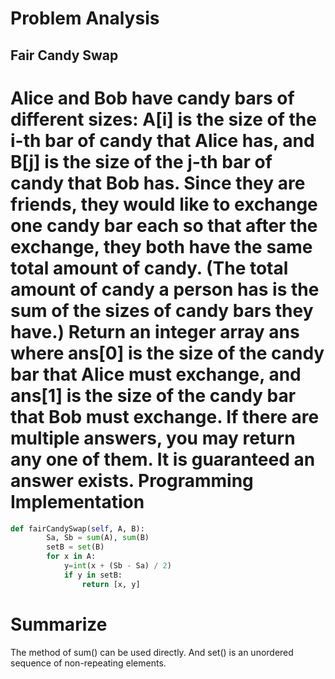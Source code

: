 Problem Analysis
===========
Fair Candy Swap
--------
Alice and Bob have candy bars of different sizes: A[i] is the size of the i-th bar of candy that Alice has, and B[j] is the size of the j-th bar of candy that Bob has.
Since they are friends, they would like to exchange one candy bar each so that after the exchange, they both have the same total amount of candy.  (The total amount of candy a person has is the sum of the sizes of candy bars they have.)
Return an integer array ans where ans[0] is the size of the candy bar that Alice must exchange, and ans[1] is the size of the candy bar that Bob must exchange.
If there are multiple answers, you may return any one of them.  It is guaranteed an answer exists.
Programming Implementation
=================
```python
def fairCandySwap(self, A, B):
        Sa, Sb = sum(A), sum(B)
        setB = set(B)
        for x in A:
            y=int(x + (Sb - Sa) / 2)
            if y in setB:
                return [x, y]
```
Summarize
=======
The method of sum() can be used directly. And set() is an unordered sequence of non-repeating elements.
